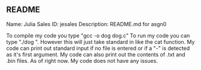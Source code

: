 ## README

Name: Julia Sales
ID: jesales
Description: README.md for asgn0

To compile my code you type "gcc -o dog dog.c"
To run my code you can type "./dog ". However this will just take standard in like the cat function.
My code can print out standard input if no file is entered or if a "-" is detected as it's first argument.
My code can also print out the contents of .txt and .bin files.
As of right now. My code does not have any issues.
